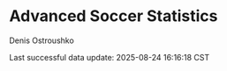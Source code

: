 # Advanced Soccer Statistics
Denis Ostroushko

<!-- gfm -->

Last successful data update: 2025-08-24 16:16:18 CST
